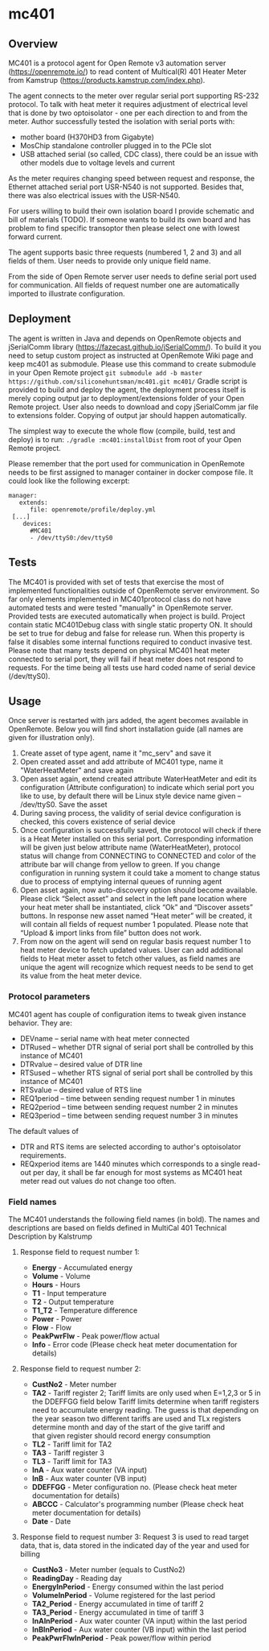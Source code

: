 # mc401
## Overview
MC401 is a protocol agent for Open Remote v3 automation server (https://openremote.io/) to read content of Multical(R) 401 Heater Meter from Kamstrup (https://products.kamstrup.com/index.php). 

The agent connects to the meter over regular serial port supporting RS-232 protocol. To talk with heat meter it requires adjustment of electrical level that is done by two optoisolator - one per each direction to and from the meter. Author successfully tested the isolation with serial ports with:
* mother board (H370HD3 from Gigabyte)
* MosChip standalone controller plugged in to the PCIe slot
* USB attached serial (so called, CDC class), there could be an issue with other models due to voltage levels and current 

As the meter requires changing speed between request and response, the Ethernet attached serial port USR-N540 is not supported. Besides that, there was also electrical issues with the USR-N540.

For users willing to build their own isolation board I provide schematic and bill of materials (TODO). If someone wants to build its own board and has problem to find specific transoptor then please select one with lowest forward current.

The agent supports basic three requests (numbered 1, 2 and 3) and all fields of them. User needs to provide only unique field name.

From the side of Open Remote server user needs to define serial port used for communication. All fields of request number one are automatically imported to illustrate configuration. 

## Deployment
The agent is written in Java and depends on OpenRemote objects and jSerialComm library (https://fazecast.github.io/jSerialComm/). To build it you need to setup custom project as instructed at OpenRemote Wiki page and keep mc401 as submodule. Please use this command to create submodule in your Open Remote project `git submodule add -b master https://github.com/siliconehuntsman/mc401.git mc401/`
Gradle script is provided to build and deploy the agent, the deployment process itself is merely coping output jar to deployment/extensions folder of your Open Remote project. User also needs to download and copy jSerialComm jar file to extensions folder. Copying of output jar should happen automatically.

The simplest way to execute the whole flow (compile, build, test and deploy) is to run: `./gradle :mc401:installDist` from root of your Open Remote project.  

Please remember that the port used for communication in OpenRemote needs to be first assigned to manager container in docker compose file. It could look like the following excerpt:
``` 
manager:
   extends:
      file: openremote/profile/deploy.yml
 [...]
    devices:
      #MC401
      - /dev/ttyS0:/dev/ttyS0
```    

## Tests
The MC401 is provided with set of tests that exercise the most of implemented functionalities outside of OpenRemote server environment. So far only elements implemented in MC401protocol class do not have automated tests and were tested "manually" in OpenRemote server. Provided tests are executed automatically when project is build. Project contain static MC401Debug class with single static property ON. It should be set to true for debug and false for release run. When this property is false it disables some internal functions required to conduct invasive test.
Please note that many tests depend on physical MC401 heat meter connected to serial port, they will fail if heat meter does not respond to requests. For the time being all tests use hard coded name of serial device (/dev/ttyS0).

## Usage
Once server is restarted with jars added, the agent becomes available in OpenRemote. Below you will find short installation guide (all names are given for illustration only).
1. Create asset of type agent, name it "mc_serv" and save it
2. Open created asset and add attribute of MC401 type, name it "WaterHeatMeter" and save again
3. Open asset again, extend created attribute WaterHeatMeter and edit its configuration (Attribute configuration) to indicate which serial port you like to use, by default there will be Linux style device name given – /dev/ttyS0. Save the asset
4. During saving process, the validity of serial device configuration is checked, this covers existence of serial device
5. Once configuration is successfully saved, the protocol will check if there is a Heat Meter installed on this serial port. Corresponding information will be given just below attribute name (WaterHeatMeter), protocol status will change from CONNECTING to CONNECTED and color of the attribute bar will change from yellow to green.
If you change configuration in running system it could take a moment to change status due to process of emptying internal queues of running agent
6. Open asset again, now auto-discovery option should become available. Please click “Select asset” and select in the left pane location where your heat meter shall be instantiated, click “Ok” and “Discover assets” buttons. In response new asset named “Heat meter” will be created, it will contain all fields of request number 1 populated. Please note that “Upload & import links from file” button does not work.
7. From now on the agent will send on regular basis request number 1 to heat meter device to fetch updated values. User can add additional fields to Heat meter asset to fetch other values, as field names are unique the agent will recognize which request needs to be send to get its value from the heat meter device.

### Protocol parameters
MC401 agent has couple of configuration items to tweak given instance behavior. They are:
* DEVname – serial name with heat meter connected
* DTRused – whether DTR signal of serial port shall be controlled by this instance of MC401
* DTRvalue – desired value of DTR line
* RTSused – whether RTS signal of serial port shall be controlled by this instance of MC401
* RTSvalue – desired value of RTS line
* REQ1period – time between sending request number 1 in minutes
* REQ2period – time between sending request number 2 in minutes
* REQ3period – time between sending request number 3 in minutes

The default values of 
* DTR and RTS items are selected according to author's optoisolator requirements.
* REQxperiod items are 1440 minutes which corresponds to a single read-out per day, it shall be far enough for most systems as MC401 heat meter read out values do not change too often. 

### Field names
The MC401 understands the following field names (in bold). The names and descriptions are based on fields defined in MultiCal 401 Technical Description by Kalstrump
1. Response field to request number 1:
   * **Energy** - Accumulated energy
   * **Volume** - Volume
   * **Hours** - Hours
   * **T1** - Input temperature
   * **T2** - Output temperature
   * **T1_T2** - Temperature difference
   * **Power** - Power
   * **Flow** - Flow
   * **PeakPwrFlw** - Peak power/flow actual
   * **Info** - Error code (Please check heat meter documentation for details)
     
2. Response field to request number 2:
   * **CustNo2** - Meter number
   * **TA2** - Tariff register 2; Tariff limits are only used when E=1,2,3 or 5 in the DDEFFGG field below
            Tariff limits determine when tariff registers need to accumulate energy reading.
            The guess is that depending on the year season two different tariffs are used and
            TLx registers determine month and day of the start of the give tariff and  
            that given register should record energy consumption
   * **TL2** - Tariff limit for TA2
   * **TA3** - Tariff register 3
   * **TL3** - Tariff limit for TA3
   * **InA** - Aux water counter (VA input)
   * **InB** - Aux water counter (VB input)
   * **DDEFFGG** - Meter configuration no. (Please check heat meter documentation for details)
   * **ABCCC** - Calculator's programming number (Please check heat meter documentation for details)        
   * **Date** - Date
    
3. Response field to request number 3: Request 3 is used to read target data, that is, data stored in the indicated day of the year and used for billing
   * **CustNo3** - Meter number (equals to CustNo2)
   * **ReadingDay** - Reading day
   * **EnergyInPeriod** - Energy consumed within the last period
   * **VolumeInPeriod** - Volume registered for the last period
   * **TA2_Period** - Energy accumulated in time of tariff 2
   * **TA3_Period** - Energy accumulated in time of tariff 3
   * **InAInPeriod** - Aux water counter (VA input) within the last period
   * **InBInPeriod** - Aux water counter (VB input) within the last period
   * **PeakPwrFlwInPeriod** - Peak power/flow within period

